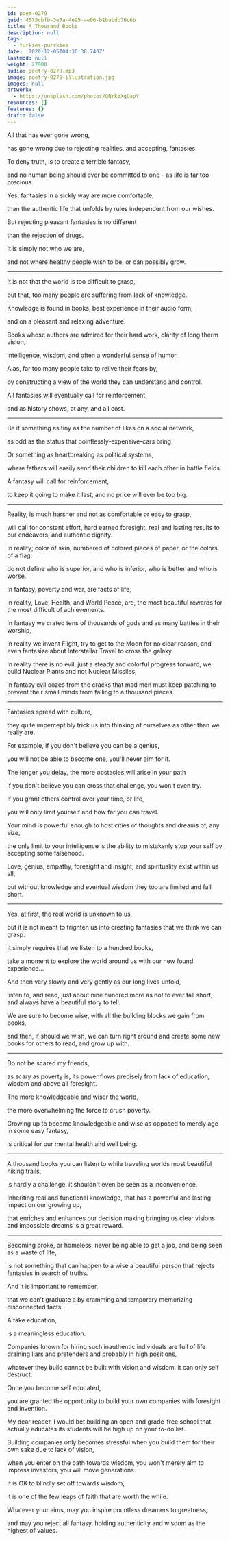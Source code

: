 ```yaml
---
id: poem-0279
guid: 4575cbfb-3e7a-4e95-ae06-b1babdc76c6b
title: A Thousand Books
description: null
tags:
  - furkies-purrkies
date: '2020-12-05T04:36:38.740Z'
lastmod: null
weight: 27900
audio: poetry-0279.mp3
image: poetry-0279-illustration.jpg
images: null
artwork:
  - https://unsplash.com/photos/QNrkzXgOapY
resources: []
features: {}
draft: false
---
```


All that has ever gone wrong,

has gone wrong due to rejecting realities, and accepting, fantasies.

To deny truth, is to create a terrible fantasy,

and no human being should ever be committed to one - as life is far too precious.

Yes, fantasies in a sickly way are more comfortable,

than the authentic life that unfolds by rules independent from our wishes.

But rejecting pleasant fantasies is no different

than the rejection of drugs.

It is simply not who we are,

and not where healthy people wish to be, or can possibly grow.

---

It is not that the world is too difficult to grasp,

but that, too many people are suffering from lack of knowledge.

Knowledge is found in books, best experience in their audio form,

and on a pleasant and relaxing adventure.

Books whose authors are admired for their hard work, clarity of long therm vision,

intelligence, wisdom, and often a wonderful sense of humor.

Alas, far too many people take to relive their fears by,

by constructing a view of the world they can understand and control.

All fantasies will eventually call for reinforcement,

and as history shows, at any, and all cost.

---

Be it something as tiny as the number of likes on a social network,

as odd as the status that pointlessly-expensive-cars bring.

Or something as heartbreaking as political systems,

where fathers will easily send their children to kill each other in battle fields.

A fantasy will call for reinforcement,

to keep it going to make it last, and no price will ever be too big.

---

Reality, is much harsher and not as comfortable or easy to grasp,

will call for constant effort, hard earned foresight, real and lasting results to our endeavors, and authentic dignity.

In reality; color of skin, numbered of colored pieces of paper, or the colors of a flag,

do not define who is superior, and who is inferior, who is better and who is worse.

In fantasy, poverty and war, are facts of life,

in reality, Love, Health, and World Peace, are, the most beautiful rewards for the most difficult of achievements.

In fantasy we crated tens of thousands of gods and as many battles in their worship,

in reality we invent Flight, try to get to the Moon for no clear reason, and even fantasize about Interstellar Travel to cross the galaxy.

In reality there is no evil, just a steady and colorful progress forward, we build Nuclear Plants and not Nuclear Missiles,

in fantasy evil oozes from the cracks that mad men must keep patching to prevent their small minds from falling to a thousand pieces.

---

Fantasies spread with culture,

they quite imperceptibly trick us into thinking of ourselves as other than we really are.

For example, if you don't believe you can be a genius,

you will not be able to become one, you'll never aim for it.

The longer you delay, the more obstacles will arise in your path

if you don't believe you can cross that challenge, you won't even try.

If you grant others control over your time, or life,

you will only limit yourself and how far you can travel.

Your mind is powerful enough to host cities of thoughts and dreams of, any size,

the only limit to your intelligence is the ability to mistakenly stop your self by accepting some falsehood.

Love, genius, empathy, foresight and insight, and spirituality exist within us all,

but without knowledge and eventual wisdom they too are limited and fall short.

---

Yes, at first, the real world is unknown to us,

but it is not meant to frighten us into creating fantasies that we think we can grasp.

It simply requires that we listen to a hundred books,

take a moment to explore the world around us with our new found experience...

And then very slowly and very gently as our long lives unfold,

listen to, and read, just about nine hundred more as not to ever fall short, and always have a beautiful story to tell.

We are sure to become wise, with all the building blocks we gain from books,

and then, if should we wish, we can turn right around and create some new books for others to read, and grow up with.

---

Do not be scared my friends,

as scary as poverty is, its power flows precisely from lack of education, wisdom and above all foresight.

The more knowledgeable and wiser the world,

the more overwhelming the force to crush poverty.

Growing up to become knowledgeable and wise as opposed to merely age in some easy fantasy,

is critical for our mental health and well being.

---

A thousand books you can listen to while traveling worlds most beautiful hiking trails,

is hardly a challenge, it shouldn't even be seen as a inconvenience.

Inheriting real and functional knowledge, that has a powerful and lasting impact on our growing up,

that enriches and enhances our decision making bringing us clear visions and impossible dreams is a great reward.

---

Becoming broke, or homeless, never being able to get a job, and being seen as a waste of life,

is not something that can happen to a wise a beautiful person that rejects fantasies in search of truths.

And it is important to remember,

that we can't graduate a by cramming and temporary memorizing disconnected facts.

A fake education,

is a meaningless education.

Companies known for hiring such inauthentic individuals are full of life draining liars and pretenders and probably in high positions,

whatever they build cannot be built with vision and wisdom, it can only self destruct.

Once you become self educated,

you are granted the opportunity to build your own companies with foresight and invention.

My dear reader, I would bet building an open and grade-free school that actually educates its students will be high up on your to-do list.

Building companies only becomes stressful when you build them for their own sake due to lack of vision,

when you enter on the path towards wisdom, you won't merely aim to impress investors, you will move generations.

It is OK to blindly set off towards wisdom,

it is one of the few leaps of faith that are worth the while.

Whatever your aims, may you inspire countless dreamers to greatness,

and may you reject all fantasy, holding authenticity and wisdom as the highest of values.
